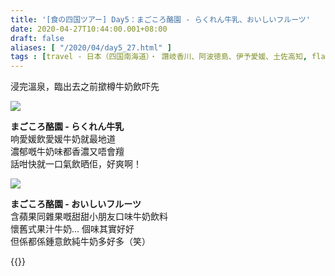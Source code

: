 ```yaml
---
title: '[食の四国ツアー] Day5：まごころ酪園 - らくれん牛乳、おいしいフルーツ'
date: 2020-04-27T10:44:00.001+08:00
draft: false
aliases: [ "/2020/04/day5_27.html" ]
tags : [travel - 日本（四国南海道）・ 讚岐香川、阿波徳島、伊予愛媛、土佐高知, flavor - 飲！]
---
```


浸完溫泉，臨出去之前撳樽牛奶飲吓先  

![](/images/shikoku5m.jpg)

**まごころ酪園 - らくれん牛乳**  
响愛媛飲愛媛牛奶就最地道  
濃郁嘅牛奶味都香濃又唔會羶  
話咁快就一口氣飲晒佢，好爽啊！  

![](/images/shikoku5m1.jpg)

**まごころ酪園 - おいしいフルーツ**  
含蘋果同雜果嘅甜甜小朋友口味牛奶飲料  
懷舊式果汁牛奶... 個味其實好好  
但係都係鍾意飲純牛奶多好多（笑）  
  
  
{{<shikoku>}}
